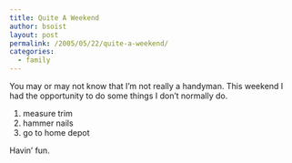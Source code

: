 ```yaml
---
title: Quite A Weekend
author: bsoist
layout: post
permalink: /2005/05/22/quite-a-weekend/
categories:
  - family
---
```

You may or may not know that I&#8217;m not really a handyman. This weekend I had the opportunity to do some things I don&#8217;t normally do.

1. measure trim
2. hammer nails
3. go to home depot

Havin&#8217; fun.
